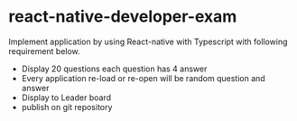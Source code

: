 # react-native-developer-exam

Implement application by using React-native with Typescript with following requirement below.
- Display 20 questions each question has 4 answer
- Every application re-load or re-open will be random question and answer
- Display to Leader board
- publish on git repository